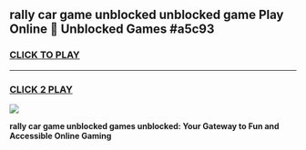 
## rally car game unblocked unblocked game Play Online 👋 Unblocked Games #a5c93
<h3>
<a href="https://premium.freeplayer.one?title=rally_car_game_unblocked&ref=21F">CLICK TO PLAY</a></h3>
<hr>

<h3>
<a href="https://premium.freeplayer.one?title=rally_car_game_unblocked&ref=21F">CLICK 2 PLAY</a>
  
</h3>

<a href="https://premium.freeplayer.one?title=rally_car_game_unblocked&ref=21F/"><img src="https://clearcache.store/games.png"></a>


**rally car game unblocked games unblocked: Your Gateway to Fun and Accessible Online Gaming**
